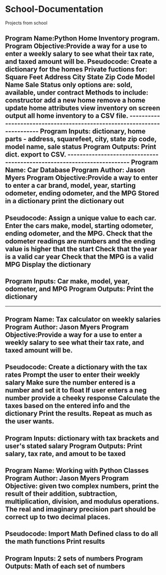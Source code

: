 # School-Documentation

Projects from school

Program Name:Python Home Inventory program.
Program Objective:Provide a way for a use to enter a weekly salary to
                       see what their tax rate, and taxed amount will be.
    Pseudocode:
               Create a dictionary for the homes
               Private fuctions for:
                                   Square Feet
                                   Address
                                   City
                                   State
                                   Zip Code
                                   Model Name
                                   Sale Status only options are:
                                               sold, available, under contract
               Methods to include:
                                   constructor
                                   add a new home
                                   remove a home
                                   update home attributes
                                   view inventory on screen
                                   output all home inventory to a CSV file.
    ------------------------------------------------------------------------
     Program Inputs: dictionary, home parts - address, squarefeet, city, state
                       zip code, model name, sale status
     Program Outputs: Print dict. export to CSV.
    -----------------------------------------------------------------------
    Program Name: Car Database
 Program Author: Jason Myers
 Program Objective:Provide a way to enter to enter a car brand, model,
                     year, starting odometer, ending odometer, and the MPG
                     Stored in a dictionary print the dictionary out
-----------------------------------------------------------------------
 Pseudocode:
           Assign a unique value to each car.
           Enter the cars make, model, starting odometer, ending odometer,
           and the MPG.
           Check that the odometer readings are numbers and the ending value
           is higher that the start
           Check that the year is a valid car year
           Check that the MPG is a valid MPG
           Display the dictionary
------------------------------------------------------------------------
 Program Inputs: Car make, model, year, odometer, and MPG
 Program Outputs: Print the dictionary 
--------------------------------------------------------------
------------------------------------------------------------------------
 Program Name: Tax calculator on weekly salaries
 Program Author: Jason Myers
 Program Objective:Provide a way for a use to enter a weekly salary to
                   see what their tax rate, and taxed amount will be.
-----------------------------------------------------------------------
 Pseudocode:
           Create a dictionary with the tax rates
           Prompt  the user to enter their weekly salary
           Make sure the number entered is a number and set it to float
           If user enters a neg number provide a cheeky response
           Calculate the taxes based on the entered info and the dictionary
           Print the results.
           Repeat as much as the user wants.
------------------------------------------------------------------------
 Program Inputs: dictionary with tax brackets and user's stated salary
 Program Outputs: Print salary, tax rate, and amout to be taxed
------------------------------------------------------------------------
Program Name: Working with Python Classes
 Program Author: Jason Myers
 Program Objective: given two complex numbers, print the result of their
                     addition, subtraction, multiplication, division, and
                     modulus operations.
                     The real and imaginary precision part should be
                     correct up to two decimal places.
-----------------------------------------------------------------------
 Pseudocode:
           Import Math
           Defined class to do all the math functions
           Print results
------------------------------------------------------------------------
 Program Inputs: 2 sets of numbers
 Program Outputs: Math of each set of numbers 
------------------------------------------------------------------------
